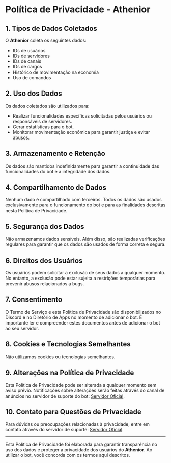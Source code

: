 # Política de Privacidade - Athenior

## 1. Tipos de Dados Coletados
O **Athenior** coleta os seguintes dados:
- IDs de usuários
- IDs de servidores
- IDs de canais
- IDs de cargos
- Histórico de movimentação na economia
- Uso de comandos

## 2. Uso dos Dados
Os dados coletados são utilizados para:
- Realizar funcionalidades específicas solicitadas pelos usuários ou responsáveis de servidores.
- Gerar estatísticas para o bot.
- Monitorar movimentação econômica para garantir justiça e evitar abusos.

## 3. Armazenamento e Retenção
Os dados são mantidos indefinidamente para garantir a continuidade das funcionalidades do bot e a integridade dos dados.

## 4. Compartilhamento de Dados
Nenhum dado é compartilhado com terceiros. Todos os dados são usados exclusivamente para o funcionamento do bot e para as finalidades descritas nesta Política de Privacidade.

## 5. Segurança dos Dados
Não armazenamos dados sensíveis. Além disso, são realizadas verificações regulares para garantir que os dados são usados de forma correta e segura.

## 6. Direitos dos Usuários
Os usuários podem solicitar a exclusão de seus dados a qualquer momento. No entanto, a exclusão pode estar sujeita a restrições temporárias para prevenir abusos relacionados a bugs.

## 7. Consentimento
O Termo de Serviço e esta Política de Privacidade são disponibilizados no Discord e no Diretório de Apps no momento de adicionar o bot. É importante ler e compreender estes documentos antes de adicionar o bot ao seu servidor.

## 8. Cookies e Tecnologias Semelhantes
Não utilizamos cookies ou tecnologias semelhantes.

## 9. Alterações na Política de Privacidade
Esta Política de Privacidade pode ser alterada a qualquer momento sem aviso prévio. Notificações sobre alterações serão feitas através do canal de anúncios no servidor de suporte do bot: [Servidor Oficial](https://discord.com/invite/mmXSu46).

## 10. Contato para Questões de Privacidade
Para dúvidas ou preocupações relacionadas à privacidade, entre em contato através do servidor de suporte: [Servidor Oficial](https://discord.com/invite/mmXSu46).

---

Esta Política de Privacidade foi elaborada para garantir transparência no uso dos dados e proteger a privacidade dos usuários do **Athenior**. Ao utilizar o bot, você concorda com os termos aqui descritos.
